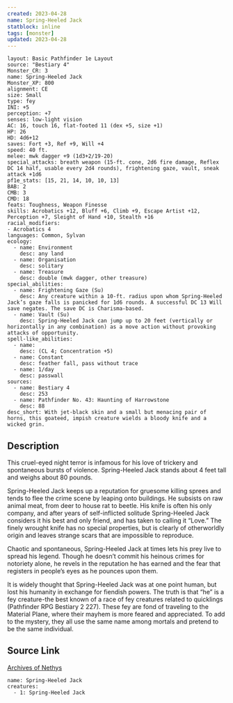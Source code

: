 ```yaml
---
created: 2023-04-28
name: Spring-Heeled Jack
statblock: inline
tags: [monster]
updated: 2023-04-28
---
```

```statblock
layout: Basic Pathfinder 1e Layout
source: "Bestiary 4"
Monster_CR: 3
name: Spring-Heeled Jack
Monster_XP: 800
alignment: CE
size: Small
type: fey
INI: +5
perception: +7
senses: low-light vision
AC: 16, touch 16, flat-footed 11 (dex +5, size +1)
HP: 26
HD: 4d6+12
saves: Fort +3, Ref +9, Will +4
speed: 40 ft.
melee: mwk dagger +9 (1d3+2/19-20)
special_attacks: breath weapon (15-ft. cone, 2d6 fire damage, Reflex DC 14 half, usable every 2d4 rounds), frightening gaze, vault, sneak attack +1d6
pf1e_stats: [15, 21, 14, 10, 10, 13]
BAB: 2
CMB: 3
CMD: 18
feats: Toughness, Weapon Finesse
skills: Acrobatics +12, Bluff +6, Climb +9, Escape Artist +12, Perception +7, Sleight of Hand +10, Stealth +16
racial_modifiers:
- Acrobatics 4
languages: Common, Sylvan
ecology:
  - name: Environment
    desc: any land
  - name: Organisation
    desc: solitary
  - name: Treasure
    desc: double (mwk dagger, other treasure)
special_abilities:
  - name: Frightening Gaze (Su)
    desc: Any creature within a 10-ft. radius upon whom Spring-Heeled Jack’s gaze falls is panicked for 1d6 rounds. A successful DC 13 Will save negates. The save DC is Charisma-based.
  - name: Vault (Su)
    desc: Spring-Heeled Jack can jump up to 20 feet (vertically or horizontally in any combination) as a move action without provoking attacks of opportunity.
spell-like_abilities:
  - name:
    desc: (CL 4; Concentration +5)
  - name: Constant
    desc: feather fall, pass without trace
  - name: 1/day
    desc: passwall
sources:
  - name: Bestiary 4
    desc: 253
  - name: Pathfinder No. 43: Haunting of Harrowstone
    desc: 88
desc_short: With jet-black skin and a small but menacing pair of horns, this goateed, impish creature wields a bloody knife and a wicked grin.
```
## Description
This cruel-eyed night terror is infamous for his love of trickery and spontaneous bursts of violence. Spring-Heeled Jack stands about 4 feet tall and weighs about 80 pounds.

Spring-Heeled Jack keeps up a reputation for gruesome killing sprees and tends to flee the crime scene by leaping onto buildings. He subsists on raw animal meat, from deer to house rat to beetle. His knife is often his only company, and after years of self-inflicted solitude Spring-Heeled Jack considers it his best and only friend, and has taken to calling it “Love.” The finely wrought knife has no special properties, but is clearly of otherworldly origin and leaves strange scars that are impossible to reproduce.

Chaotic and spontaneous, Spring-Heeled Jack at times lets his prey live to spread his legend. Though he doesn’t commit his heinous crimes for notoriety alone, he revels in the reputation he has earned and the fear that registers in people’s eyes as he pounces upon them.

It is widely thought that Spring-Heeled Jack was at one point human, but lost his humanity in exchange for fiendish powers. The truth is that “he” is a fey creature-the best known of a race of fey creatures related to quicklings (Pathfinder RPG Bestiary 2 227). These fey are fond of traveling to the Material Plane, where their mayhem is more feared and appreciated. To add to the mystery, they all use the same name among mortals and pretend to be the same individual.
## Source Link
[Archives of Nethys](https://aonprd.com/MonsterDisplay.aspx?ItemName=Spring-Heeled%20Jack)
```encounter-table
name: Spring-Heeled Jack
creatures:
  - 1: Spring-Heeled Jack
```
